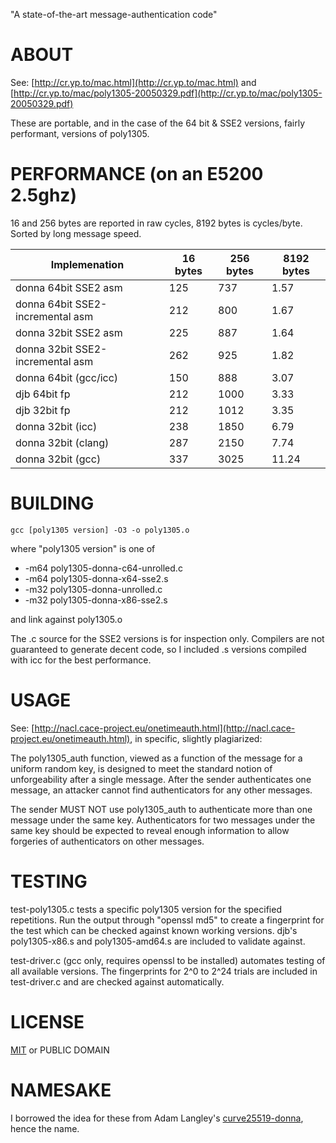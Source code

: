 "A state-of-the-art message-authentication code"

# ABOUT

See: [http://cr.yp.to/mac.html](http://cr.yp.to/mac.html) and [http://cr.yp.to/mac/poly1305-20050329.pdf](http://cr.yp.to/mac/poly1305-20050329.pdf)

These are portable, and in the case of the 64 bit & SSE2 versions, fairly performant, versions of poly1305.

# PERFORMANCE (on an E5200 2.5ghz)

16 and 256 bytes are reported in raw cycles, 8192 bytes is cycles/byte. Sorted by long message speed.

<table>
<thead><tr><th>Implemenation</th><th>16 bytes</th><th>256 bytes</th><th>8192 bytes</th></tr></thead>
<tbody>
<tr> <td>donna 64bit SSE2 asm             </td> <td>125</td> <td> 737</td> <td> 1.57</td> </tr>
<tr> <td>donna 64bit SSE2-incremental asm </td> <td>212</td> <td> 800</td> <td> 1.67</td> </tr>
<tr> <td>donna 32bit SSE2 asm             </td> <td>225</td> <td> 887</td> <td> 1.64</td> </tr>
<tr> <td>donna 32bit SSE2-incremental asm </td> <td>262</td> <td> 925</td> <td> 1.82</td> </tr>
<tr> <td>donna 64bit (gcc/icc)            </td> <td>150</td> <td> 888</td> <td> 3.07</td> </tr>
<tr> <td>djb 64bit fp                     </td> <td>212</td> <td>1000</td> <td> 3.33</td> </tr>
<tr> <td>djb 32bit fp                     </td> <td>212</td> <td>1012</td> <td> 3.35</td> </tr>
<tr> <td>donna 32bit (icc)                </td> <td>238</td> <td>1850</td> <td> 6.79</td> </tr>
<tr> <td>donna 32bit (clang)              </td> <td>287</td> <td>2150</td> <td> 7.74</td> </tr>
<tr> <td>donna 32bit (gcc)                </td> <td>337</td> <td>3025</td> <td>11.24</td> </tr>
</tbody>
</table>

# BUILDING

    gcc [poly1305 version] -O3 -o poly1305.o

where "poly1305 version" is one of

 * -m64 poly1305-donna-c64-unrolled.c
 * -m64 poly1305-donna-x64-sse2.s
 * -m32 poly1305-donna-unrolled.c
 * -m32 poly1305-donna-x86-sse2.s

and link against poly1305.o

The .c source for the SSE2 versions is for inspection only. Compilers are not guaranteed to generate
decent code, so I included .s versions compiled with icc for the best performance.

# USAGE

See: [http://nacl.cace-project.eu/onetimeauth.html](http://nacl.cace-project.eu/onetimeauth.html), in specific, slightly plagiarized:

The poly1305_auth function, viewed as a function of the message for a uniform random key, is 
designed to meet the standard notion of unforgeability after a single message. After the sender 
authenticates one message, an attacker cannot find authenticators for any other messages.

The sender MUST NOT use poly1305_auth to authenticate more than one message under the same key.
Authenticators for two messages under the same key should be expected to reveal enough information 
to allow forgeries of authenticators on other messages. 


# TESTING

test-poly1305.c tests a specific poly1305 version for the specified repetitions. Run the output 
through "openssl md5" to create a fingerprint for the test which can be checked against known 
working versions. djb's poly1305-x86.s and poly1305-amd64.s are included to validate against.

test-driver.c (gcc only, requires openssl to be installed) automates testing of all available 
versions. The fingerprints for 2^0 to 2^24 trials are included in test-driver.c and are checked 
against automatically.


LICENSE
=======

[MIT](http://www.opensource.org/licenses/mit-license.php) or PUBLIC DOMAIN


NAMESAKE
========

I borrowed the idea for these from Adam Langley's [curve25519-donna](http://github.com/agl/curve25519-donna), hence
the name.